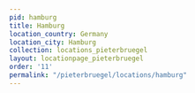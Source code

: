 ```yaml
---
pid: hamburg
title: Hamburg
location_country: Germany
location_city: Hamburg
collection: locations_pieterbruegel
layout: locationpage_pieterbruegel
order: '11'
permalink: "/pieterbruegel/locations/hamburg"
---
```

